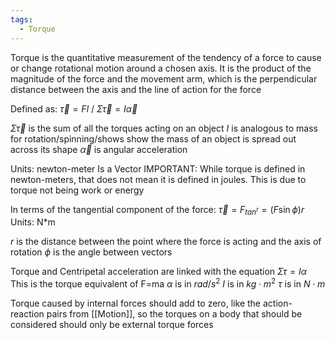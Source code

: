 ```yaml
---
tags:
  - Torque
---
```

 Torque is the quantitative measurement of the tendency of a force to cause or change rotational motion around a chosen axis. It is the product of the magnitude of the force and the movement arm, which is the perpendicular distance between the axis and the line of action for the force

Defined as: $\vec{\tau} = Fl$ / $\Sigma{\vec{\tau}}=I\vec{\alpha}$

$\Sigma\vec{\tau}$ is the sum of all the torques acting on an object
$I$ is analogous to mass for rotation/spinning/shows show the mass of an object is spread out across its shape
$\vec{\alpha}$ is angular acceleration



Units: newton-meter
Is a Vector
IMPORTANT: While torque is defined in newton-meters, that does not mean it is defined in joules. This is due to torque not being work or energy

In terms of the tangential component of the force: $\vec{\tau} = F_{{tan}^{r}}=(F\sin{\phi})r$
Units: N*m

$r$ is the distance between the point where the force is acting and the axis of rotation
$\phi$ is the angle between vectors

Torque and Centripetal acceleration are linked with the equation $\Sigma{\tau}=I\alpha$
This is the torque equivalent of F=ma
$\alpha$ is in $rad/s^{2}$
$I$ is in $kg\cdot m^{2}$
$\tau$ is in $N\cdot m$

Torque caused by internal forces should add to zero, like the action-reaction pairs from [[Motion]], so the torques on a body that should be considered should only be external torque forces



